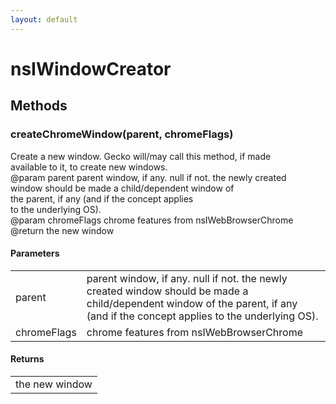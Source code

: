 ```yaml
---
layout: default
---
```


# nsIWindowCreator #

## Methods ##

### createChromeWindow(parent, chromeFlags) ###
 Create a new window. Gecko will/may call this method, if made  
available to it, to create new windows.  
@param parent parent window, if any. null if not. the newly created  
window should be made a child/dependent window of  
the parent, if any (and if the concept applies  
to the underlying OS).  
@param chromeFlags chrome features from nsIWebBrowserChrome  
@return the new window  
  

#### Parameters ####

<table>

<tr>
<td>parent</td>
<td>parent window, if any. null if not. the newly created  
window should be made a child/dependent window of  
the parent, if any (and if the concept applies  
to the underlying OS).  
</td>
</tr>

<tr>
<td>chromeFlags</td>
<td>chrome features from nsIWebBrowserChrome  
</td>
</tr>

</table>

#### Returns ####

<table>

<tr>
<td>the new window  
</td>
</tr>

</table>

